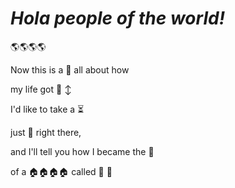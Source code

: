 

# *Hola people of the world!* #

    
  :earth_americas::earth_americas::earth_americas::earth_americas:

Now this is a :green_book: all about how

  my life got :arrows_counterclockwise: :arrow_up_down:

I'd like to take a :hourglass_flowing_sand:

  just :seat: right there, 

and I'll tell you how I became the :crown:

  of a :house::house::house::house: called :bell: :dash:


